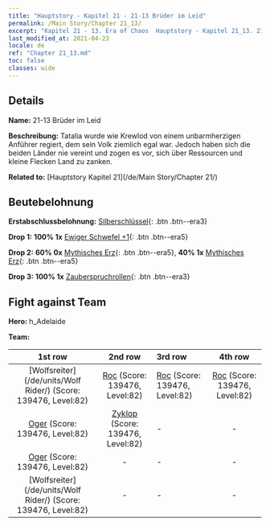 ```yaml
---
title: "Hauptstory - Kapitel 21 - 21-13 Brüder im Leid"
permalink: /Main Story/Chapter 21_13/
excerpt: "Kapitel 21 - 13. Era of Chaos  Hauptstory - Kapitel 21_13. 21-13 Brüder im Leid"
last_modified_at: 2021-04-23
locale: de
ref: "Chapter 21_13.md"
toc: false
classes: wide
---
```


## Details

 **Name:** 21-13 Brüder im Leid

 **Beschreibung:** Tatalia wurde wie Krewlod von einem unbarmherzigen Anführer regiert, dem sein Volk ziemlich egal war. Jedoch haben sich die beiden Länder nie vereint und zogen es vor, sich über Ressourcen und kleine Flecken Land zu zanken.

 **Related to:** [Hauptstory Kapitel 21](/de/Main Story/Chapter 21/)

## Beutebelohnung

 **Erstabschlussbelohnung:** [Silberschlüssel](/ItemsDE/con_693/){: .btn .btn--era3}

 **Drop 1:** **100% 1x** [Ewiger Schwefel +1](/ItemsDE/mat_71/){: .btn .btn--era5}

 **Drop 2:** **60% 0x** [Mythisches Erz](/ItemsDE/mat_61/){: .btn .btn--era5}, **40% 1x** [Mythisches Erz](/ItemsDE/mat_61/){: .btn .btn--era5}

 **Drop 3:** **100% 1x** [Zauberspruchrollen](/ItemsDE/con_694/){: .btn .btn--era3}


## Fight against Team
 **Hero:** h_Adelaide

 **Team:**


  | 1st row | 2nd row | 3rd row | 4th row |
  |:----:|:----:|:----|:----:|
  | [Wolfsreiter](/de/units/Wolf Rider/) (Score: 139476, Level:82)  | [Roc](/de/units/Roc/) (Score: 139476, Level:82)  | [Roc](/de/units/Roc/) (Score: 139476, Level:82)  | [Roc](/de/units/Roc/) (Score: 139476, Level:82)  |
  | [Oger](/de/units/Ogre/) (Score: 139476, Level:82)  | [Zyklop](/de/units/Cyclops/) (Score: 139476, Level:82)  | - | - |
  | [Oger](/de/units/Ogre/) (Score: 139476, Level:82)  | - | - | - |
  | [Wolfsreiter](/de/units/Wolf Rider/) (Score: 139476, Level:82)  | - | - | - |


